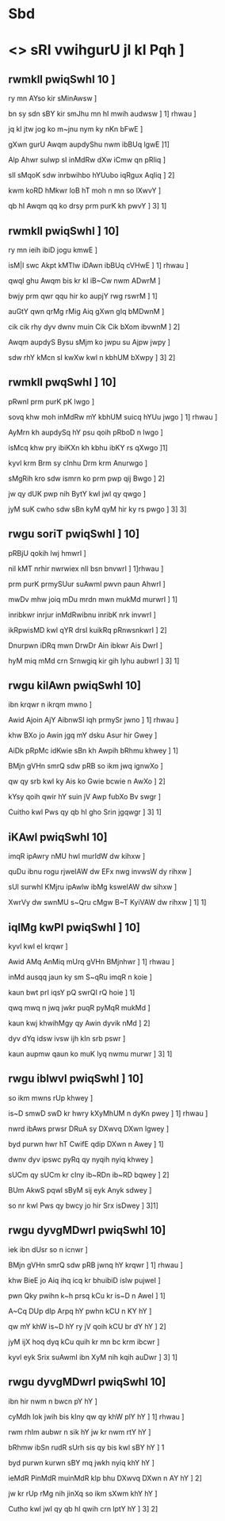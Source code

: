 # Sbd

# <> sRI vwihgurU jI kI Pqh ]

## rwmklI pwiqSwhI 10 ]

ry mn AYso kir sMinAwsw ]

bn sy sdn sBY kir smJhu mn hI mwih audwsw ] 1] rhwau ]

jq kI jtw jog ko m~jnu nym ky nKn bFwE ]

gXwn gurU Awqm aupdyShu nwm ibBUq lgwE ]1]

Alp Ahwr sulwp sI inMdRw dXw iCmw qn pRIiq ]

sIl sMqoK sdw inrbwihbo hYUubo iqRgux AqIiq ] 2]

kwm koRD hMkwr loB hT moh n mn so lXwvY ]

qb hI Awqm qq ko drsy prm purK kh pwvY ] 3] 1]

## rwmklI pwiqSwhI ] 10]

ry mn ieih ibiD jogu kmwE ]

isM|I swc Akpt kMTlw iDAwn ibBUq cVHwE ] 1] rhwau ]

qwqI ghu Awqm bis kr kI iB~Cw nwm ADwrM ]

bwjy prm qwr qqu hir ko aupjY rwg rswrM ] 1]

auGtY qwn qrMg rMig Aiq gXwn gIq bMDwnM ]

cik cik rhy dyv dwnv muin Cik Cik bXom ibvwnM ] 2]

Awqm aupdyS Bysu sMjm ko jwpu su Ajpw jwpy ]

sdw rhY kMcn sI kwXw kwl n kbhUM bXwpy ] 3] 2]

## rwmklI pwqSwhI ] 10]

pRwnI prm purK pK lwgo ]

sovq khw moh inMdRw mY kbhUM suicq hYUu jwgo ] 1] rhwau ]

AyMrn kh aupdySq hY psu qoih pRboD n lwgo ]

isMcq khw pry ibiKXn kh kbhu ibKY rs qXwgo ]1]

kyvl krm Brm sy cInhu Drm krm Anurwgo ]

sMgRih kro sdw ismrn ko prm pwp qij Bwgo ] 2]

jw qy dUK pwp nih BytY kwl jwl qy qwgo ]

jyM suK cwho sdw sBn kyM qyM hir ky rs pwgo ] 3] 3]

## rwgu soriT pwiqSwhI ] 10]

pRBjU qokih lwj hmwrI ]

nil kMT nrhir nwrwiex nIl bsn bnvwrI ] 1]rhwau ]

prm purK prmySUur suAwmI pwvn paun AhwrI ]

mwDv mhw joiq mDu mrdn mwn mukMd murwrI ] 1]

inribkwr inrjur inMdRwibnu inribK nrk invwrI ]

ikRpwisMD kwl qYR drsI kuikRq pRnwsnkwrI ] 2]

Dnurpwn iDRq mwn DrwDr Ain ibkwr Ais DwrI ]

hyM miq mMd crn Srnwgiq kir gih lyhu aubwrI ] 3] 1]

## rwgu kilAwn pwiqSwhI 10]

ibn krqwr n ikrqm mwno ]

Awid Ajoin AjY AibnwSI iqh prmySr jwno ] 1] rhwau ]

khw BXo jo Awin jgq mY dsku Asur hir Gwey ]

AiDk pRpMc idKwie sBn kh Awpih bRhmu khwey ] 1]

BMjn gVHn smrQ sdw pRB so ikm jwq ignwXo ]

qw qy srb kwl ky Ais ko Gwie bcwie n AwXo ] 2]

kYsy qoih qwir hY suin jV Awp fubXo Bv swgr ]

Cuitho kwl Pws qy qb hI gho Srin jgqwgr ] 3] 1]

## iKAwl pwiqSwhI 10]

imqR ipAwry nMU hwl murIdW dw kihxw ]

quDu ibnu rogu rjweIAW dw EFx nwg invwsW dy rihxw ]

sUl surwhI KMjru ipAwlw ibMg ksweIAW dw sihxw ]

XwrVy dw swnMU s~Qru cMgw B~T KyiVAW dw rihxw ] 1] 1]

## iqlMg kwPI pwiqSwhI ] 10]

kyvl kwl eI krqwr ]

Awid AMq AnMiq mUrq gVHn BMjnhwr ] 1] rhwau ]

inMd ausqq jaun ky sm S~qRu imqR n koie ]

kaun bwt prI iqsY pQ swrQI rQ hoie ] 1]

qwq mwq n jwq jwkr puqR pyMqR mukMd ]

kaun kwj khwihMgy qy Awin dyvik nMd ] 2]

dyv dYq idsw ivsw ijh kIn srb pswr ]

kaun aupmw qaun ko muK lyq nwmu murwr ] 3] 1]

## rwgu iblwvl pwiqSwhI ] 10]

so ikm mwns rUp khwey ]

is~D smwD swD kr hwry kXyMhUM n dyKn pwey ] 1] rhwau ]

nwrd ibAws prwsr DRuA sy DXwvq DXwn lgwey ]

byd purwn hwr hT CwifE qdip DXwn n Awey ] 1]

dwnv dyv ipswc pyRq qy nyqih nyiq khwey ]

sUCm qy sUCm kr cIny ib~RDn ib~RD bqwey ] 2]

BUm AkwS pqwl sByM sij eyk Anyk sdwey ]

so nr kwl Pws qy bwcy jo hir Srx isDwey ] 3]1]

## rwgu dyvgMDwrI pwiqSwhI 10]

iek ibn dUsr so n icnwr ]

BMjn gVHn smrQ sdw pRB jwnq hY krqwr ] 1] rhwau ]

khw BieE jo Aiq ihq icq kr bhuibiD islw pujweI ]

pwn Qky pwihn k~h prsq kCu kr is~D n AweI ] 1]

A~Cq DUp dIp Arpq hY pwhn kCU n KY hY ]

qw mY khW is~D hY ry jV qoih kCU br dY hY ] 2]

jyM ijX hoq dyq kCu quih kr mn bc krm ibcwr ]

kyvl eyk Srix suAwmI ibn XyM nih kqih auDwr ] 3] 1]

## rwgu dyvgMDwrI pwiqSwhI 10]

ibn hir nwm n bwcn pY hY ]

cyMdh lok jwih bis kIny qw qy khW plY hY ] 1] rhwau ]

rwm rhIm aubwr n sik hY jw kr nwm rtY hY ]

bRhmw ibSn rudR sUrh sis qy bis kwl sBY hY ] 1

byd purwn kurwn sBY mq jwkh nyiq khY hY ]

ieMdR PinMdR muinMdR klp bhu DXwvq DXwn n AY hY ] 2]

jw kr rUp rMg nih jinXq so ikm sXwm khY hY ]

Cutho kwl jwl qy qb hI qwih crn lptY hY ] 3] 2]
